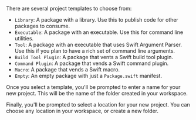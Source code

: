 There are several project templates to choose from:
- `Library`: A package with a library. Use this to publish code for other packages to consume.
- `Executable`: A package with an executable. Use this for command line utilities.
- `Tool`: A package with an executable that uses Swift Argument Parser. Use this if you plan to have a rich set of command line arguments.
- `Build Tool Plugin`: A package that vents a Swift build tool plugin.
- `Command Plugin`: A package that vends a Swift command plugin.
- `Macro`: A package that vends a Swift macro.
- `Empty`: An empty package with just a `Package.swift` manifest.

Once you select a template, you'll be prompted to enter a name for your new project. This will be the name of the folder created in your workspace.

Finally, you'll be prompted to select a location for your new project. You can choose any location in your workspace, or create a new folder.